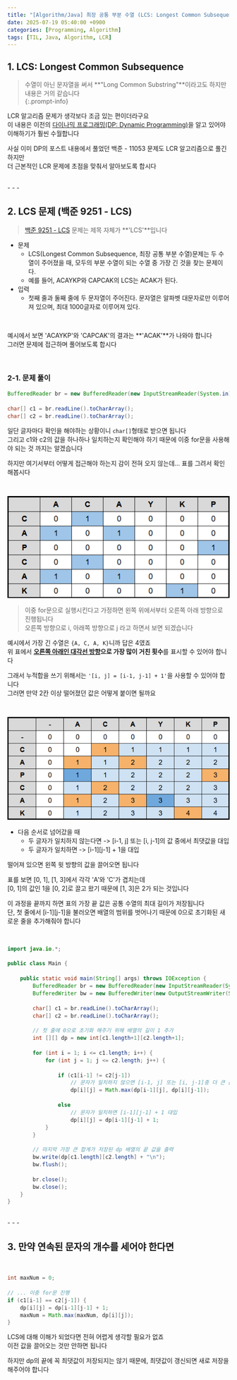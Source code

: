 ```yaml
---
title: "[Algorithm/Java] 최장 공통 부분 수열 (LCS: Longest Common Subsequence)"
date: 2025-07-19 05:40:00 +0900
categories: [Programming, Algorithm]
tags: [TIL, Java, Algorithm, LCR]
---
```


## 1. LCS: Longest Common Subsequence   

> 수열이 아닌 문자열을 써서 **"Long Common Substring"**이라고도 하지만 내용은 거의 같습니다   
{:.prompt-info}

LCR 알고리즘 문제가 생각보다 조금 있는 편이더라구요   
이 내용은 이전의 [다이나믹 프로그래밍(DP: Dynamic Programming)](https://twotechside.github.io/posts/TIL_003/)을 알고 있어야 이해하기가 훨씬 수월합니다   
   
사실 이미 DP의 포스트 내용에서 풀었던 백준 - 11053 문제도 LCR 알고리즘으로 풀긴 하지만   
더 근본적인 LCR 문제에 초점을 맞춰서 알아보도록 합시다   

<br>
- - -
    
## 2. LCS 문제 (백준 9251 - LCS)

> [백준 9251 - LCS](https://www.acmicpc.net/problem/9251) 문제는 제목 자체가 **'LCS'**입니다   

- 문제
    - LCS(Longest Common Subsequence, 최장 공통 부분 수열)문제는 두 수열이 주어졌을 때, 모두의 부분 수열이 되는 수열 중 가장 긴 것을 찾는 문제이다.   
    - 예를 들어, ACAYKP와 CAPCAK의 LCS는 ACAK가 된다.   
- 입력
    - 첫째 줄과 둘째 줄에 두 문자열이 주어진다. 문자열은 알파벳 대문자로만 이루어져 있으며, 최대 1000글자로 이루어져 있다.   

<br>

예시에서 보면 'ACAYKP'와 'CAPCAK'의 결과는 **'ACAK'**가 나와야 합니다   
그러면 문제에 접근하며 풀어보도록 합시다   

<br>

### 2-1. 문제 풀이

```java
BufferedReader br = new BufferedReader(new InputStreamReader(System.in));

char[] c1 = br.readLine().toCharArray();
char[] c2 = br.readLine().toCharArray();
```
일단 글자마다 확인을 해야하는 상황이니 `char[]`형태로 받으면 됩니다   
그리고 c1와 c2의 값을 하나하나 일치하는지 확인해야 하기 때문에 이중 for문을 사용해야 되는 것 까지는 알겠습니다   
   
하지만 여기서부터 어떻게 접근해야 하는지 감이 전혀 오지 않는데... 표를 그려서 확인해봅시다   

<br>

   
![img](/assets/img/postimg/postimg043.png)   

> 이중 for문으로 실행시킨다고 가정하면 왼쪽 위에서부터 오른쪽 아래 방향으로 진행됩니다   
> 오른쪽 방향으로 i, 아래쪽 방향으로 j 라고 하면서 보면 되겠습니다   
   
예시에서 가장 긴 수열은 `{A, C, A, K}`니까 답은 4였죠   
위 표에서 **<u>오른쪽 아래인 대각선 방향</u>으로 가장 많이 거친 횟수**를 표시할 수 있어야 합니다   
   
그래서 누적합을 쓰기 위해서는 `'[i, j] = [i-1, j-1] + 1'`을 사용할 수 있어야 합니다   
그러면 만약 2칸 이상 떨어졌던 값은 어떻게 붙이면 될까요
   
<br>

![img](/assets/img/postimg/postimg044.png)   

- 다음 순서로 넘어갔을 때
    - 두 글자가 일치하지 않는다면 -> [i-1, j] 또는 [i, j-1]의 값 중에서 최댓값을 대입
    - 두 글자가 일치하면 -> [i-1][j-1] + 1을 대입

떨어져 있으면 왼쪽 윗 방향의 값을 끌어오면 됩니다   
   
표를 보면 [0, 1], [1, 3]에서 각각 'A'와 'C'가 겹치는데   
[0, 1]의 값인 1을 [0, 2]로 끌고 왔기 때문에 [1, 3]은 2가 되는 것입니다   
   
이 과정을 끝까지 하면 표의 가장 끝 값은 공통 수열의 최대 길이가 저장됩니다   
단, 첫 줄에서 [i-1][j-1]을 불러오면 배열의 범위를 벗어나기 때문에 0으로 초기화된 새로운 줄을 추가해줘야 합니다   
   
<br>

```java
import java.io.*;

public class Main {

    public static void main(String[] args) throws IOException {
        BufferedReader br = new BufferedReader(new InputStreamReader(System.in));
        BufferedWriter bw = new BufferedWriter(new OutputStreamWriter(System.out));

        char[] c1 = br.readLine().toCharArray();
        char[] c2 = br.readLine().toCharArray();

        // 첫 줄에 0으로 초기화 해주기 위해 배열의 길이 1 추가
        int [][] dp = new int[c1.length+1][c2.length+1];

        for (int i = 1; i <= c1.length; i++) {
            for (int j = 1; j <= c2.length; j++) {

                if (c1[i-1] != c2[j-1])
                    // 문자가 일치하지 않으면 [i-1, j] 또는 [i, j-1]중 더 큰 값을 대입
                    dp[i][j] = Math.max(dp[i-1][j], dp[i][j-1]);

                else
                    // 문자가 일치하면 [i-1][j-1] + 1 대입
                    dp[i][j] = dp[i-1][j-1] + 1;
            }
        }

        // 마지막 가장 큰 합계가 저장된 dp 배열의 끝 값을 출력
        bw.write(dp[c1.length][c2.length] + "\n");
        bw.flush();

        br.close();
        bw.close();
    }
}
```

<br>
- - -

## 3. 만약 연속된 문자의 개수를 세어야 한다면

<br>

```java
int maxNum = 0;

// ... 이중 for문 진행
if (c1[i-1] == c2[j-1]) {
    dp[i][j] = dp[i-1][j-1] + 1;
    maxNum = Math.max(maxNum, dp[i][j]);
}
```

LCS에 대해 이해가 되었다면 전혀 어렵게 생각할 필요가 없죠   
이전 값을 끌어오는 것만 안하면 됩니다   
   
하지만 dp의 끝에 꼭 최댓값이 저장되지는 않기 때문에, 최댓값이 갱신되면 새로 저장을 해주어야 합니다   